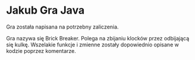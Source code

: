 # Jakub Gra Java


Gra została napisana na potrzebny zaliczenia.

Gra nazywa się Brick Breaker. Polega na zbijaniu klocków przez odbijającą się kulkę. Wszelakie funkcje i zmienne zostały dopowiednio opisane w kodzie poprzez komentarze.
